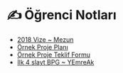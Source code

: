 # ✍ Öğrenci Notları

<!--Index-->

- [2018 Vize ~ Mezun](./2018%20Vize%20~%20Mezun.pdf)
- [Örnek Proje Planı](./%C3%96rnek%20Proje%20Plan%C4%B1.pdf)
- [Örnek Proje Teklif Formu](./%C3%96rnek%20Proje%20Teklif%20Formu.pdf)
- [İlk 4 slayt BPG ~ YEmreAk](./%C4%B0lk%204%20slayt%20BPG%20~%20YEmreAk.pdf)

<!--Index-->
